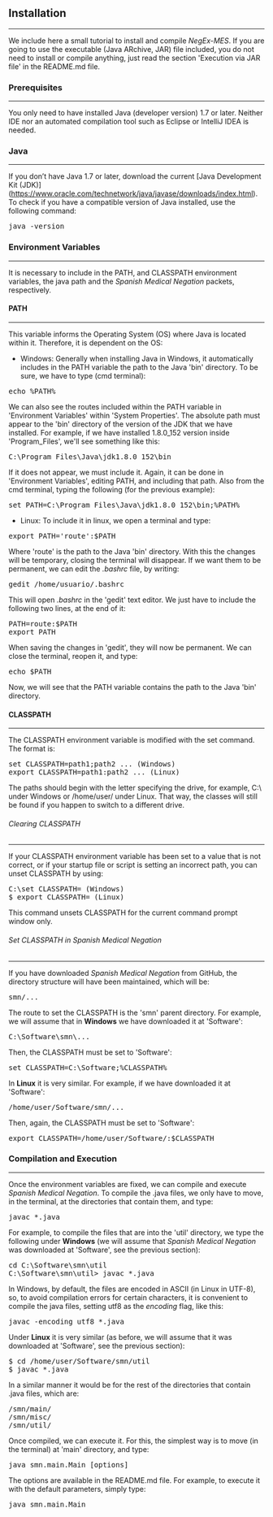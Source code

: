 ## Installation
---------------------------------------

We include here a small tutorial to install and compile *NegEx-MES*.
If you are going to use the executable (Java ARchive, JAR) file included, you do not need to install or compile anything, just read the section 'Execution via JAR file' in the README.md file.


### Prerequisites
-----------------

You only need to have installed Java (developer version) 1.7 or later.
Neither IDE nor an automated compilation tool such as Eclipse or IntelliJ IDEA is needed.

### Java
-----------------

If you don’t have Java 1.7 or later, download the current [Java Development Kit (JDK)] (https://www.oracle.com/technetwork/java/javase/downloads/index.html). 
To check if you have a compatible version of Java installed, use the following command:

<pre>
java -version
</pre>


### Environment Variables
-------------------------
It is necessary to include in the PATH, and CLASSPATH environment variables, the java path and the *Spanish Medical Negation* packets, respectively.


#### PATH
---------
This variable informs the Operating System (OS) where Java is located within it.
Therefore, it is dependent on the OS:
* Windows: Generally when installing Java in Windows, it automatically includes in the PATH variable the path to the Java 'bin' directory. To be sure, we have to type (cmd terminal):
<pre>
echo %PATH%
</pre>
We can also see the routes included within the PATH variable in 'Environment Variables' within 'System Properties'.
The absolute path must appear to the 'bin' directory of the version of the JDK that we have installed.
For example, if we have installed 1.8.0_152 version inside 'Program_Files', we'll see something like this:
<pre>
C:\Program_Files\Java\jdk1.8.0_152\bin
</pre>
If it does not appear, we must include it. Again, it can be done in 'Environment Variables', editing PATH, and including that path.
Also from the cmd terminal, typing the following (for the previous example):
<pre>
set PATH=C:\Program_Files\Java\jdk1.8.0_152\bin;%PATH%
</pre>
* Linux: To include it in linux, we open a terminal and type:
<pre>
export PATH='route':$PATH
</pre>
Where 'route' is the path to the Java 'bin' directory. With this the changes will be temporary, closing the terminal will disappear.
If we want them to be permanent, we can edit the *.bashrc* file, by writing:
<pre>
gedit /home/usuario/.bashrc
</pre>
This will open *.bashrc* in the 'gedit' text editor. We just have to include the following two lines, at the end of it:
<pre>
PATH=route:$PATH
export PATH
</pre>
When saving the changes in 'gedit', they will now be permanent. We can close the terminal, reopen it, and type:
<pre>
echo $PATH
</pre>
Now, we will see that the PATH variable contains the path to the Java 'bin' directory.


#### CLASSPATH
---------------
The CLASSPATH environment variable is modified with the set command. The format is:
<pre>
set CLASSPATH=path1;path2 ... (Windows)
export CLASSPATH=path1:path2 ... (Linux)
</pre>
The paths should begin with the letter specifying the drive, for example, C:\ under Windows or /home/user/ under Linux. 
That way, the classes will still be found if you happen to switch to a different drive. 

###### Clearing CLASSPATH
-------------------------
If your CLASSPATH environment variable has been set to a value that is not correct, or if your startup file or script is setting an incorrect path, 
you can unset CLASSPATH by using:
<pre>
C:\set CLASSPATH= (Windows)
$ export CLASSPATH= (Linux)
</pre>
This command unsets CLASSPATH for the current command prompt window only. 

###### Set CLASSPATH in *Spanish Medical Negation*
--------------------------------
If you have downloaded *Spanish Medical Negation* from GitHub, the directory structure will have been maintained, which will be:
<pre>
smn/...
</pre>
The route to set the CLASSPATH is the 'smn' parent directory. For example, we will assume that in **Windows** we have downloaded it at 'Software':
<pre>
C:\Software\smn\...
</pre>
Then, the CLASSPATH must be set to 'Software':
<pre>
set CLASSPATH=C:\Software;%CLASSPATH%
</pre>
In **Linux** it is very similar. For example, if we have downloaded it at 'Software':
<pre>
/home/user/Software/smn/...
</pre>
Then, again, the CLASSPATH must be set to 'Software':
<pre>
export CLASSPATH=/home/user/Software/:$CLASSPATH
</pre>

### Compilation and Execution
-----------------------------
Once the environment variables are fixed, we can compile and execute *Spanish Medical Negation*.
To compile the .java files, we only have to move, in the terminal, at the directories that contain them, and type:
<pre>
javac *.java
</pre>
For example, to compile the files that are into the 'util' directory, we type the following under **Windows** (we will assume that *Spanish Medical Negation* was downloaded at 'Software', see the previous section):
<pre>
cd C:\Software\smn\util
C:\Software\smn\util> javac *.java
</pre>
In Windows, by default, the files are encoded in ASCII (in Linux in UTF-8), so, to avoid compilation errors for certain characters, it is convenient to compile the java files, setting utf8 as the *encoding* flag, like this:
<pre>
javac -encoding utf8 *.java
</pre>
Under **Linux** it is very similar (as before, we will assume that it was downloaded at 'Software', see the previous section):
<pre>
$ cd /home/user/Software/smn/util
$ javac *.java
</pre>
In a similar manner it would be for the rest of the directories that contain .java files, which are:
<pre>
/smn/main/
/smn/misc/
/smn/util/
</pre>
Once compiled, we can execute it.
For this, the simplest way is to move (in the terminal) at 'main' directory, and type:
<pre>
java smn.main.Main [options]
</pre>
The options are available in the README.md file. For example, to execute it with the default parameters, simply type:
<pre>
java smn.main.Main
</pre>














